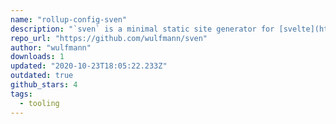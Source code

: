 ```yaml
---
name: "rollup-config-sven"
description: "`sven` is a minimal static site generator for [svelte](https://svelte.dev/). It aims to implement the following use-case:"
repo_url: "https://github.com/wulfmann/sven"
author: "wulfmann"
downloads: 1
updated: "2020-10-23T18:05:22.233Z"
outdated: true
github_stars: 4
tags: 
  - tooling
---
```

